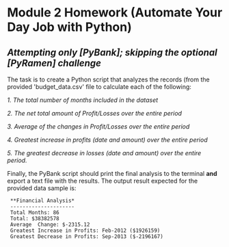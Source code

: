 # Module 2 Homework (Automate Your Day Job with Python)
## _Attempting only [PyBank]; skipping the optional [PyRamen] challenge_

The task is to create a Python script that analyzes the records (from the provided 'budget_data.csv' file to calculate each of the following:

   _1. The total number of months included in the dataset_
 
   _2. The net total amount of Profit/Losses over the entire period_
 
   _3. Average of the changes in Profit/Losses over the entire period_
 
   _4. Greatest increase in profits (date and amount) over the entire period_
 
   _5. The greatest decrease in losses (date and amount) over the entire period._


Finally, the PyBank script should print the final analysis to the terminal **and** export a text file with the results. The output result expected for the provided data sample is:

```text
 **Financial Analysis*
 ---------------------
 Total Months: 86
 Total: $38382578
 Average  Change: $-2315.12
 Greatest Increase in Profits: Feb-2012 ($1926159)
 Greatest Decrease in Profits: Sep-2013 ($-2196167)
```

  

